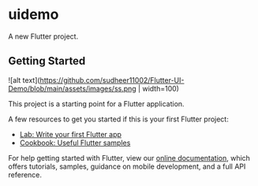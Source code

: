 # uidemo

A new Flutter project.

## Getting Started

![alt text](https://github.com/sudheer11002/Flutter-UI-Demo/blob/main/assets/images/ss.png | width=100)

This project is a starting point for a Flutter application.

A few resources to get you started if this is your first Flutter project:

- [Lab: Write your first Flutter app](https://flutter.dev/docs/get-started/codelab)
- [Cookbook: Useful Flutter samples](https://flutter.dev/docs/cookbook)

For help getting started with Flutter, view our
[online documentation](https://flutter.dev/docs), which offers tutorials,
samples, guidance on mobile development, and a full API reference.
